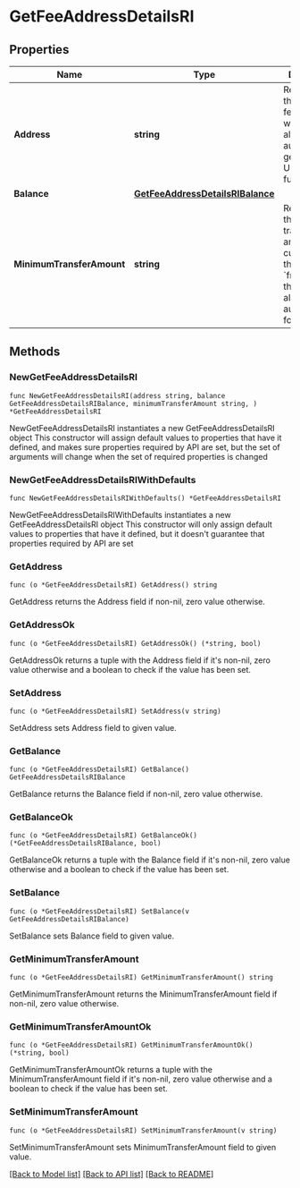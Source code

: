 # GetFeeAddressDetailsRI

## Properties

Name | Type | Description | Notes
------------ | ------------- | ------------- | -------------
**Address** | **string** | Represents the specific fee address, which is always automatically generated. Users must fund it. | 
**Balance** | [**GetFeeAddressDetailsRIBalance**](GetFeeAddressDetailsRIBalance.md) |  | 
**MinimumTransferAmount** | **string** | Represents the minimum transfer amount of the currency in the &#x60;fromAddress&#x60; that can be allowed for an automatic forwarding. | 

## Methods

### NewGetFeeAddressDetailsRI

`func NewGetFeeAddressDetailsRI(address string, balance GetFeeAddressDetailsRIBalance, minimumTransferAmount string, ) *GetFeeAddressDetailsRI`

NewGetFeeAddressDetailsRI instantiates a new GetFeeAddressDetailsRI object
This constructor will assign default values to properties that have it defined,
and makes sure properties required by API are set, but the set of arguments
will change when the set of required properties is changed

### NewGetFeeAddressDetailsRIWithDefaults

`func NewGetFeeAddressDetailsRIWithDefaults() *GetFeeAddressDetailsRI`

NewGetFeeAddressDetailsRIWithDefaults instantiates a new GetFeeAddressDetailsRI object
This constructor will only assign default values to properties that have it defined,
but it doesn't guarantee that properties required by API are set

### GetAddress

`func (o *GetFeeAddressDetailsRI) GetAddress() string`

GetAddress returns the Address field if non-nil, zero value otherwise.

### GetAddressOk

`func (o *GetFeeAddressDetailsRI) GetAddressOk() (*string, bool)`

GetAddressOk returns a tuple with the Address field if it's non-nil, zero value otherwise
and a boolean to check if the value has been set.

### SetAddress

`func (o *GetFeeAddressDetailsRI) SetAddress(v string)`

SetAddress sets Address field to given value.


### GetBalance

`func (o *GetFeeAddressDetailsRI) GetBalance() GetFeeAddressDetailsRIBalance`

GetBalance returns the Balance field if non-nil, zero value otherwise.

### GetBalanceOk

`func (o *GetFeeAddressDetailsRI) GetBalanceOk() (*GetFeeAddressDetailsRIBalance, bool)`

GetBalanceOk returns a tuple with the Balance field if it's non-nil, zero value otherwise
and a boolean to check if the value has been set.

### SetBalance

`func (o *GetFeeAddressDetailsRI) SetBalance(v GetFeeAddressDetailsRIBalance)`

SetBalance sets Balance field to given value.


### GetMinimumTransferAmount

`func (o *GetFeeAddressDetailsRI) GetMinimumTransferAmount() string`

GetMinimumTransferAmount returns the MinimumTransferAmount field if non-nil, zero value otherwise.

### GetMinimumTransferAmountOk

`func (o *GetFeeAddressDetailsRI) GetMinimumTransferAmountOk() (*string, bool)`

GetMinimumTransferAmountOk returns a tuple with the MinimumTransferAmount field if it's non-nil, zero value otherwise
and a boolean to check if the value has been set.

### SetMinimumTransferAmount

`func (o *GetFeeAddressDetailsRI) SetMinimumTransferAmount(v string)`

SetMinimumTransferAmount sets MinimumTransferAmount field to given value.



[[Back to Model list]](../README.md#documentation-for-models) [[Back to API list]](../README.md#documentation-for-api-endpoints) [[Back to README]](../README.md)



